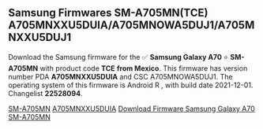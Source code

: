 <h2>Samsung Firmwares SM-A705MN(TCE) A705MNXXU5DUIA/A705MNOWA5DUJ1/A705MNXXU5DUJ1</h2>
Download the Samsung firmware for the ✅ <strong>Samsung Galaxy A70 </strong> ⭐ <strong>SM-A705MN</strong> with product code <strong>TCE</strong> <strong> from Mexico</strong>. This firmware has version number PDA <strong>A705MNXXU5DUIA</strong> and CSC A705MNOWA5DUJ1. The operating system of this firmware is Android R , with build date 2021-12-01. Changelist <strong>22528094</strong>.


[SM-A705MN](https://samfirm.shop/samsung/model/SM-A705MN)
[A705MNXXU5DUIA](https://samfirm.shop/samsung/pda/A705MNXXU5DUIA)
[Download Firmware Samsung Galaxy A70 SM-A705MN](https://samfirm.shop/samsung/firmware/479390)
